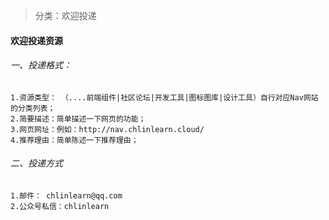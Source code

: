 > 分类：欢迎投递

#### 欢迎投递资源

###### 一、投递格式：
    1.资源类型： （....前端组件|社区论坛|开发工具|图标图库|设计工具）自行对应Nav网站的分类列表；
    2.简要描述：简单描述一下网页的功能；
    3.网页网址：例如：http://nav.chlinlearn.cloud/
    4.推荐理由：简单陈述一下推荐理由；

###### 二、投递方式
    1.邮件： chlinlearn@qq.com
    2.公众号私信：chlinlearn